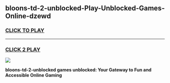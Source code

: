 
## bloons-td-2-unblocked-Play-Unblocked-Games-Online-dzewd
<h3>
<a href="https://premium76.site?title=bloons-td-2-unblocked&ref=25A">CLICK TO PLAY</a></h3>
<hr>

<h3>
<a href="https://premium76.site?title=bloons-td-2-unblocked&ref=25A">CLICK 2 PLAY</a>
  
</h3>

<a href="https://premium76.site?title=bloons-td-2-unblocked&ref=25A"><img src="https://clearcache.store/games.png"></a>


**bloons-td-2-unblocked games unblocked: Your Gateway to Fun and Accessible Online Gaming**
